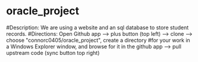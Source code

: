 # oracle_project
#Description: We are using a website and an sql database to store student records.
#Directions: Open Github app --> plus button (top left) --> clone --> choose "connorc0405/oracle_project", create a directory
#for your work in a Windows Explorer window, and browse for it in the github app --> pull upstream code (sync button top right)
